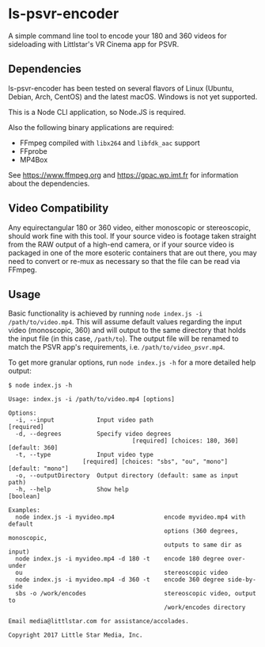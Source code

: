 # ls-psvr-encoder

A simple command line tool to encode your 180 and 360 videos for sideloading with Littlstar's VR Cinema app for PSVR.

## Dependencies

ls-psvr-encoder has been tested on several flavors of Linux (Ubuntu, Debian, Arch, CentOS) and the latest macOS. Windows is not yet supported.

This is a Node CLI application, so Node.JS is required.

Also the following binary applications are required:

* FFmpeg compiled with `libx264` and `libfdk_aac` support
* FFprobe
* MP4Box

See https://www.ffmpeg.org and https://gpac.wp.imt.fr for information about the dependencies.

## Video Compatibility

Any equirectangular 180 or 360 video, either monoscopic or stereoscopic, should work fine with this tool. If your source video is footage taken straight from the RAW output of a high-end camera, or if your source video is packaged in one of the more esoteric containers that are out there, you may need to convert or re-mux as necessary so that the file can be read via FFmpeg.

## Usage

Basic functionality is achieved by running `node index.js -i /path/to/video.mp4`. This will assume default values regarding the input video (monoscopic, 360) and will output to the same directory that holds the input file (in this case, `/path/to`). The output file will be renamed to match the PSVR app's requirements, i.e. `/path/to/video_psvr.mp4`.

To get more granular options, run `node index.js -h` for a more detailed help output:

```
$ node index.js -h

Usage: index.js -i /path/to/video.mp4 [options]

Options:
  -i, --input            Input video path                             [required]
  -d, --degrees          Specify video degrees
                                   [required] [choices: 180, 360] [default: 360]
  -t, --type             Input video type
                     [required] [choices: "sbs", "ou", "mono"] [default: "mono"]
  -o, --outputDirectory  Output directory (default: same as input path)
  -h, --help             Show help                                     [boolean]

Examples:
  node index.js -i myvideo.mp4              encode myvideo.mp4 with default
                                            options (360 degrees, monoscopic,
                                            outputs to same dir as input)
  node index.js -i myvideo.mp4 -d 180 -t    encode 180 degree over-under
  ou                                        stereoscopic video
  node index.js -i myvideo.mp4 -d 360 -t    encode 360 degree side-by-side
  sbs -o /work/encodes                      stereoscopic video, output to
                                            /work/encodes directory

Email media@littlstar.com for assistance/accolades.

Copyright 2017 Little Star Media, Inc.
```

